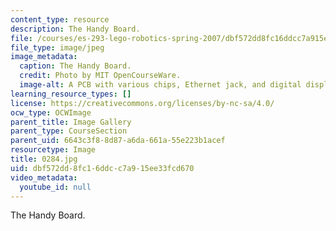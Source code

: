 ```yaml
---
content_type: resource
description: The Handy Board.
file: /courses/es-293-lego-robotics-spring-2007/dbf572dd8fc16ddcc7a915ee33fcd670_0284.jpg
file_type: image/jpeg
image_metadata:
  caption: The Handy Board.
  credit: Photo by MIT OpenCourseWare.
  image-alt: A PCB with various chips, Ethernet jack, and digital display.
learning_resource_types: []
license: https://creativecommons.org/licenses/by-nc-sa/4.0/
ocw_type: OCWImage
parent_title: Image Gallery
parent_type: CourseSection
parent_uid: 6643c3f8-8d87-a6da-661a-55e223b1acef
resourcetype: Image
title: 0284.jpg
uid: dbf572dd-8fc1-6ddc-c7a9-15ee33fcd670
video_metadata:
  youtube_id: null
---
```

The Handy Board.